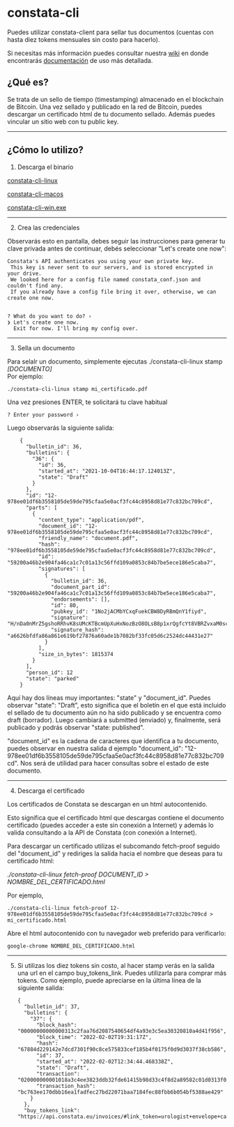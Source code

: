 # constata-cli
Puedes utilizar constata-client para sellar tus documentos (cuentas con hasta diez tokens mensuales sin costo para hacerlo).

Si necesitas más información puedes consultar nuestra [wiki](https://github.com/constata-eu/constata-client/wiki) en donde encontrarás [documentación](https://github.com/constata-eu/constata-client/wiki) de uso más detallada.

## ¿Qué es?
Se trata de un sello de tiempo (timestamping) almacenado en el blockchain de Bitcoin. Una vez sellado y publicado en la red de Bitcoin, puedes descargar un certificado html de tu documento sellado. Además puedes vincular un sitio web con tu public key.
***
## ¿Cómo lo utilizo?  

1. Descarga el binario

[constata-cli-linux](https://github.com/constata-eu/constata-client/releases/download/rc-3/constata-cli-linux)


[constata-cli-macos](https://github.com/constata-eu/constata-client/releases/download/rc-3/constata-cli-macos)


[constata-cli-win.exe](https://github.com/constata-eu/constata-client/releases/download/rc-3/constata-cli-win.exe) 

***
2. Crea las credenciales 

Observarás esto en pantalla, debes seguir las instrucciones para generar tu clave privada antes de continuar, debés seleccionar "Let's create one now":


    Constata's API authenticates you using your own private key.  
     This key is never sent to our servers, and is stored encrypted in your drive.  
     We looked here for a config file named constata_conf.json and couldn't find any.  
     If you already have a config file bring it over, otherwise, we can create one now.


    ? What do you want to do? ›  
    ❯ Let's create one now.  
      Exit for now. I'll bring my config over.

***
3. Sella un documento

Para selalr un documento, simplemente ejecutas ./constata-cli-linux stamp *[DOCUMENTO]*  
Por ejemplo:

`./constata-cli-linux stamp mi_certificado.pdf`

Una vez presiones ENTER, te solicitará tu clave habitual

`? Enter your password › `

Luego observarás la siguiente salida:

        {
          "bulletin_id": 36,
          "bulletins": {
            "36": {
              "id": 36,
              "started_at": "2021-10-04T16:44:17.124013Z",
              "state": "Draft"
            }
          },
          "id": "12-978ee01df6b3558105de59de795cfaa5e0acf3fc44c8958d81e77c832bc709cd",
          "parts": [
            {
              "content_type": "application/pdf",
              "document_id": "12-978ee01df6b3558105de59de795cfaa5e0acf3fc44c8958d81e77c832bc709cd",
              "friendly_name": "document.pdf",
              "hash": "978ee01df6b3558105de59de795cfaa5e0acf3fc44c8958d81e77c832bc709cd",
              "id": "59200a46b2e904fa46ca1c7c01a13c56ffd109a0853c84b7be5ece186e5caba7",
              "signatures": [
                {
                  "bulletin_id": 36,
                  "document_part_id": "59200a46b2e904fa46ca1c7c01a13c56ffd109a0853c84b7be5ece186e5caba7",
                  "endorsements": [],
                  "id": 80,
                  "pubkey_id": "1No2jACMbYCxqFuekCBW8DyRBmQnY1fiyd",
                  "signature": "H/nDa0nMrZ5gshoRRhvK8sUMcKTBcmUpXuHxNozBzO8OLsB8p1xrQgfcYt8VBRZvxaM0sceaVX99zSptFen4WFg=",
                  "signature_hash": "a6626bfdfa86a861e619bf27876a60ade1b7082bf33fc05d6c2524dc44431e27"
                }
              ],
              "size_in_bytes": 1815374
            }
          ],
          "person_id": 12
          "state": "parked"
        }

Aquí hay dos líneas muy importantes: "state" y "document_id". Puedes observar "state": "Draft", esto significa que el boletín en el que está incluido el sellado de tu documento aún no ha sido publicado y se encuentra como draft (borrador). Luego cambiará a submitted (enviado) y, finalmente, será publicado y podrás observar "state: published".

"document_id" es la cadena de caracteres que identifica a tu documento, puedes observar en nuestra salida d ejemplo "document_id": "12-978ee01df6b3558105de59de795cfaa5e0acf3fc44c8958d81e77c832bc709cd". Nos será de utilidad para hacer consultas sobre el estado de este documento.

***
4. Descarga el certificado

Los certificados de Constata se descargan en un html autocontenido.

Esto significa que el certificado html que descargas contiene el documento certificado
(puedes acceder a este sin conexión a Internet) y además lo valida consultando a
la API de Constata (con conexión a Internet).

Para descargar un certificado utilizas el subcomando fetch-proof seguido del "document_id" y rediriges la salida hacia el nombre que deseas para tu certificado html:

*./constata-cli-linux fetch-proof DOCUMENT_ID > NOMBRE_DEL_CERTIFICADO.html*

Por ejemplo,

`./constata-cli-linux fetch-proof 12-978ee01df6b3558105de59de795cfaa5e0acf3fc44c8958d81e77c832bc709cd > mi_certificado.html`


Abre el html autocontenido con tu navegador web preferido para verificarlo:

`google-chrome NOMBRE_DEL_CERTIFICADO.html`

***
5. Si utilizas los diez tokens sin costo, al hacer stamp verás en la salida una url en el campo buy_tokens_link. Puedes utilizarla para comprar más tokens. Como ejemplo, puede apreciarse en la última línea de la siguiente salida:

       {
         "bulletin_id": 37,
         "bulletins": {
           "37": {
             "block_hash": "00000000000000313c2faa76d2087540654df4a93e3c5ea30320810a4d41f956",
             "block_time": "2022-02-02T19:31:17Z",
             "hash": "67884d229142e7dcd7301f90c8ce575833cef185b4f0175f0d9d3037f38cb586",
             "id": 37,
             "started_at": "2022-02-02T12:34:44.468338Z",
             "state": "Draft",
             "transaction": "020000000001018a3c4ee3823ddb32fde61415b98d33c4f8d2a89582c01d0313f001c5c9ae35160100000000ffffffff022202000000000000226a2067884d229142e7dcd7301f90c8ce575833cef185b4f0175f0d9d3037f38cb58686c20c0000000000160014e0d1765c2746af9a5e0c7e67a9d0a3c996971ece024830450221008e0ea2dd656be775e48eb7e8c106749d36dcdd65fcce99dc02d1564709dd90d902205837b0ce62b0bf1603344c1ecbedff73757e7c7a6c8a4947ab3ee8275a52aff80121023afe241c5a425dd8db699b52e4fb35bd35da00cea4be8304907b9e9c537225ef00000000",
             "transaction_hash": "bc763ee170dbb16ea1fadfec27bd22071baa7184fec88fbb6b054bf5388ae429"
           }
         },
         "buy_tokens_link": "https://api.constata.eu/invoices/#link_token=urologist+envelope+capped+mutt+unelected&minimum_suggested=0",
  
